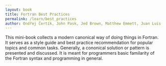 ```yaml
---
layout: book
title: Fortran Best Practices
permalink: /learn/best_practices
author: Ondřej Čertík, John Pask, Jed Brown, Matthew Emmett, Juan Luis Cano Rodríguez, Neil Carlson, Andrea Vigliotti, Pierre Haessig, Vincent Magnin, Sebastian Ehlert, Jeremie Vandenplas
---
```


This mini-book collects a modern canonical way of doing things in Fortran.
It serves as a style guide and best practice recommendation for popular topics
and common tasks. Generally, a cononical solution or pattern is presented and
discussed. It is meant for programmers basic familarity of the Fortran syntax
and programming in general.
